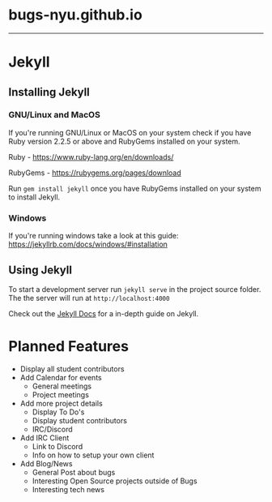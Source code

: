 # bugs-nyu.github.io
------

# Jekyll

## Installing Jekyll
### GNU/Linux and MacOS
If you're running GNU/Linux or MacOS on your system check if you have Ruby version 2.2.5 or above and RubyGems installed on your system.

Ruby - https://www.ruby-lang.org/en/downloads/

RubyGems - https://rubygems.org/pages/download

Run `gem install jekyll` once you have RubyGems installed on your system to install Jekyll.

### Windows
If you're running windows take a look at this guide:
https://jekyllrb.com/docs/windows/#installation

## Using Jekyll
To start a development server run `jekyll serve` in the project source folder. The the server will run at `http://localhost:4000`

Check out the [Jekyll Docs](https://jekyllrb.com/docs/) for a in-depth guide on Jekyll. 

# Planned Features
- Display all student contributors
- Add Calendar for events
  - General meetings
  - Project meetings
- Add more project details
  - Display To Do's
  - Display student contributors
  - IRC/Discord
- Add IRC Client
  - Link to Discord
  - Info on how to setup your own client
- Add Blog/News
  - General Post about bugs
  - Interesting Open Source projects outside of Bugs
  - Interesting tech news
